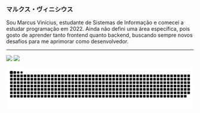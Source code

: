 ### **マルクス・ヴィニシウス**

Sou Marcus Vinícius, estudante de Sistemas de Informação e comecei a estudar programação em 2022. Ainda não defini uma área específica, pois gosto de aprender tanto frontend quanto backend, buscando sempre novos desafios para me aprimorar como desenvolvedor.

---

 <img src="https://streak-stats.demolab.com?user=eivini&theme=dark" height="180em"/>  <img src="https://github-readme-stats.vercel.app/api/top-langs/?username=eivini&layout=compact&theme=dark" height="180em"/> 

![Snake Commit Black](https://github.com/Platane/snk/raw/output/github-contribution-grid-snake-dark.svg)

